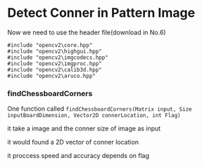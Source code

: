 # Detect Conner in Pattern Image

Now we need to use the header file(download in No.6)
```
#include "opencv2\core.hpp"
#include "opencv2\highgui.hpp"
#include "opencv2\imgcodecs.hpp"
#include "opencv2\imgproc.hpp"
#include "opencv2\calib3d.hpp"
#include "opencv2\aruco.hpp"
```

### findChessboardCorners

One function called `findChessboardCorners(Matrix input, Size inputBoardDimension, Vector2D connerLocation, int Flag)`

it take a image and the conner size of image as input

it would found a 2D vector of conner location

it proccess speed and accuracy depends on flag
